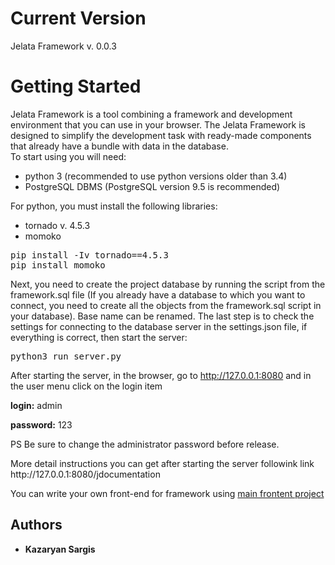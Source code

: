 # Current Version
Jelata Framework v. 0.0.3

# Getting Started
Jelata Framework is a tool combining a framework and development environment that you can use in your browser. 
The Jelata Framework is designed to simplify the development task with ready-made components that already have a bundle with data in the database.  
To start using you will need:  
                        <ul>
							<li>python 3 (recommended to use python versions older than 3.4)</li>
							<li>PostgreSQL DBMS (PostgreSQL version 9.5 is recommended)</li>
						</ul>
						<p>For python, you must install the following libraries:</p>
                        <ul>
							<li>tornado v. 4.5.3</li>
							<li>momoko</li>
						</ul>
<pre>pip install -Iv tornado==4.5.3 
pip install momoko
</pre>

Next, you need to create the project database by running the script from the framework.sql file (If you already have a database to which you want to connect, you need to create all the objects from the framework.sql script in your database).
Base name can be renamed.
The last step is to check the settings for connecting to the database server in the settings.json file, if everything is correct, then start the server:

<pre>
python3 run_server.py
</pre>
After starting the server, in the browser, go to http://127.0.0.1:8080 and in the user menu click on the login item

<p><b>login:</b> admin</p>
<p><b>password:</b> 123</p>
<p>PS Be sure to change the administrator password before release.</p>
More detail instructions you can get after starting the server followink link http://127.0.0.1:8080/jdocumentation	

You can write your own front-end for framework using <a href="https://github.com/YaSargis/jelata-framework-main-frontend">main frontent project</a>				

## Authors

* **Kazaryan Sargis**
